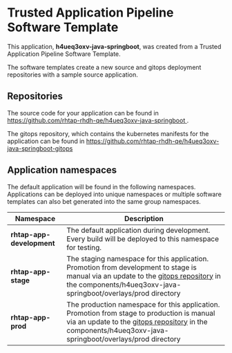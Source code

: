 # Trusted Application Pipeline Software Template

This application, **h4ueq3oxv-java-springboot**, was created from a Trusted Application Pipeline Software Template.

The software templates create a new source and gitops deployment repositories with a sample source application. 

## Repositories

The source code for your application can be found in [https://github.com/rhtap-rhdh-qe/h4ueq3oxv-java-springboot ](https://github.com/rhtap-rhdh-qe/h4ueq3oxv-java-springboot ).
 
The gitops repository, which contains the kubernetes manifests for the application can be found in 
[https://github.com/rhtap-rhdh-qe/h4ueq3oxv-java-springboot-gitops ](https://github.com/rhtap-rhdh-qe/h4ueq3oxv-java-springboot-gitops ) 

## Application namespaces 

The default application will be found in the following namespaces. Applications can be deployed into unique namespaces or multiple software templates can also bet generated into the same group namespaces.  

|  Namespace   |  Description   |  
| -------- | -------- |   
| **rhtap-app-development** | The default application during development. Every build will be deployed to this namespace for testing. | 
| **rhtap-app-stage** | The staging namespace for this application. Promotion from development to stage is manual via an update to the [gitops repository](https://github.com/rhtap-rhdh-qe/h4ueq3oxv-java-springboot-gitops ) in the components/h4ueq3oxv-java-springboot/overlays/prod directory |  
| **rhtap-app-prod** | The production namespace for this application. Promotion from stage to production is manual via an update to the [gitops repository](https://github.com/rhtap-rhdh-qe/h4ueq3oxv-java-springboot-gitops ) in the components/h4ueq3oxv-java-springboot/overlays/prod directory | 